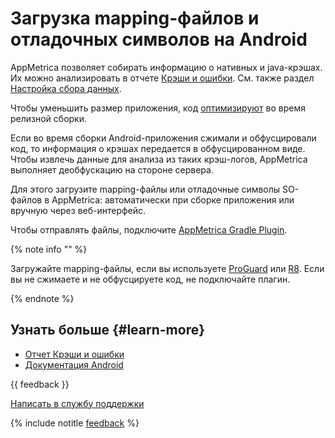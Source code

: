 # Загрузка mapping-файлов и отладочных символов на Android

AppMetrica позволяет собирать информацию о нативных и java-крэшах. Их можно анализировать в отчете [Крэши и ошибки](../mobile-reports/crashes-and-errors.md). См. также раздел [Настройка сбора данных](about-crashes-and-errors.md).

Чтобы уменьшить размер приложения, код [оптимизируют](https://developer.android.com/studio/build/shrink-code) во время релизной сборки.

Если во время сборки Android-приложения сжимали и обфусцировали код, то информация о крэшах передается в обфусцированном виде. Чтобы извлечь данные для анализа из таких крэш-логов, AppMetrica выполняет деобфускацию на стороне сервера.

Для этого загрузите mapping-файлы или отладочные символы SO-файлов в AppMetrica: автоматически при сборке приложения или вручную через веб-интерфейс.

Чтобы отправлять файлы, подключите [AppMetrica Gradle Plugin](../sdk/android/analytics/android-gradle-plugin.md).

{% note info "" %}

Загружайте mapping-файлы, если вы используете [ProGuard](https://www.guardsquare.com/en/products/proguard/manual) или [R8](https://r8.googlesource.com/r8/). Если вы не сжимаете и не обфусцируете код, не подключайте плагин.

{% endnote %}

## Узнать больше {#learn-more}

- [Отчет Крэши и ошибки](../mobile-reports/crashes-and-errors.md)
- [Документация Android](https://developer.android.com/topic/performance/vitals/crash)

{{ feedback }}

<a href="../troubleshooting/feedback-new.html">
  <span class="button">Написать в службу поддержки</span>
</a>

{% include notitle [feedback](../_includes/feedback-button.md) %}
